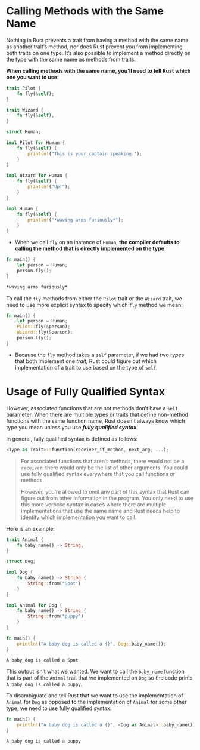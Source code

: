 # Calling Methods with the Same Name

Nothing in Rust prevents a trait from having a method with the same name as another trait’s method, nor does Rust prevent you from implementing both traits on one type. It’s also possible to implement a method directly on the type with the same name as methods from traits.

**When calling methods with the same name, you’ll need to tell Rust which one you want to use**:

```rust
trait Pilot {
    fn fly(&self);
}

trait Wizard {
    fn fly(&self);
}

struct Human;

impl Pilot for Human {
    fn fly(&self) {
        println!("This is your captain speaking.");
    }
}

impl Wizard for Human {
    fn fly(&self) {
        println!("Up!");
    }
}

impl Human {
    fn fly(&self) {
        println!("*waving arms furiously*");
    }
}
```

* When we call `fly` on an instance of `Human`, **the compiler defaults to calling the method that is directly implemented on the type**:

```rust
fn main() {
    let person = Human;
    person.fly();
}
```

```txt
*waving arms furiously*
```

To call the `fly` methods from either the `Pilot` trait or the `Wizard` trait, we need to use more explicit syntax to specify which `fly` method we mean:

```rust
fn main() {
    let person = Human;
    Pilot::fly(&person);
    Wizard::fly(&person);
    person.fly();
}
```

* Because the `fly` method takes a `self` parameter, if we had two *types* that both implement one *trait*, Rust could figure out which implementation of a trait to use based on the type of `self`.

# Usage of Fully Qualified Syntax

However, associated functions that are not methods don’t have a `self` parameter. When there are multiple types or traits that define non-method functions with the same function name, Rust doesn't always know which type you mean unless you use ***fully qualified syntax***.

In general, fully qualified syntax is defined as follows:

```rust
<Type as Trait>::function(receiver_if_method, next_arg, ...);
```

> For associated functions that aren’t methods, there would not be a `receiver`: there would only be the list of other arguments. You could use fully qualified syntax everywhere that you call functions or methods.
>
> However, you’re allowed to omit any part of this syntax that Rust can figure out from other information in the program. You only need to use this more verbose syntax in cases where there are multiple implementations that use the same name and Rust needs help to identify which implementation you want to call.

Here is an example:

```rust
trait Animal {
    fn baby_name() -> String;
}

struct Dog;

impl Dog {
    fn baby_name() -> String {
        String::from("Spot")
    }
}

impl Animal for Dog {
    fn baby_name() -> String {
        String::from("puppy")
    }
}

fn main() {
    println!("A baby dog is called a {}", Dog::baby_name());
}
```

```txt
A baby dog is called a Spot
```

This output isn’t what we wanted. We want to call the `baby_name` function that is part of the `Animal` trait that we implemented on `Dog` so the code prints `A baby dog is called a puppy`.

To disambiguate and tell Rust that we want to use the implementation of `Animal` for `Dog` as opposed to the implementation of `Animal` for some other type, we need to use fully qualified syntax:

```rust
fn main() {
    println!("A baby dog is called a {}", <Dog as Animal>::baby_name());
}
```

```txt
A baby dog is called a puppy
```

